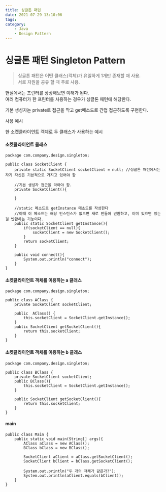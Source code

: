 ```yaml
---
title: 싱글톤 패턴
date: 2021-07-29 13:10:06
tags:
category:
    - Java
    - Design Pattern
---
```

# 싱글톤 패턴 Singleton Pattern

> 싱글톤 패턴은 어떤 클래스(객체)가 유일하게 1개만 존재할 때 사용.  
> 서로 자원을 공유 할 때 주로 사용.

현실에서는 프린터를 상상해보면 이해가 된다.  
여러 컴퓨터가 한 프린터를 사용하는 경우가 싱글톤 패턴에 해당한다.

기본 생성자는 private로 접근을 막고 get메소드로 간접 접근하도록 구현한다.

사용 예시

한 소켓클라이언트 객체로 두 클래스가 사용하는 예시

#### 소켓클라이언트 클래스
```
package com.company.design.singleton;

public class SocketClient {
    private static SocketClient socketClient = null; //싱글톤 패턴에서는 자기 자신은 기본적으로 가지고 있어야 함

    //기본 생성자 접근을 막아야 함.
    private SocketClient(){

    }

    //static 메소드로 getInstance 메소드를 작성한다
    //이때 이 메소드는 해당 인스턴스가 없으면 새로 만들어 반환하고, 이미 있으면 있는 걸 반환하는 기능이다.
    public static SocketClient getInstance(){
        if(socketClient == null){
            socketClient = new SocketClient();
        }
        return socketClient;
    }

    public void connect(){
        System.out.println("connect");
    }
}
```

#### 소켓클라이언트 객체를 이용하는 a 클래스
```
package com.company.design.singleton;

public class AClass {
    private SocketClient socketClient;

    public  AClass() {
        this.socketClient = SocketClient.getInstance();
    }
    public SocketClient getSocketClient(){
        return this.socketClient;
    }
}
```

#### 소켓클라이언트 객체를 이용하는 b 클래스
```{.java}
package com.company.design.singleton;

public class BClass {
    private SocketClient socketClient;
    public BClass(){
        this.socketClient = SocketClient.getInstance();
    }

    public SocketClient getSocketClient(){
        return this.socketClient;
    }
}
```

#### main
```{.java}
public class Main {
    public static void main(String[] args){
        AClass aClass = new AClass();
        BClass bClass = new BClass();

        SocketClient aClient = aClass.getSocketClient();
        SocketClient bClient = bClass.getSocketClient();

        System.out.println("두 개의 객체가 같은가?");
        System.out.println(aClient.equals(bClient));
    }
}
```

